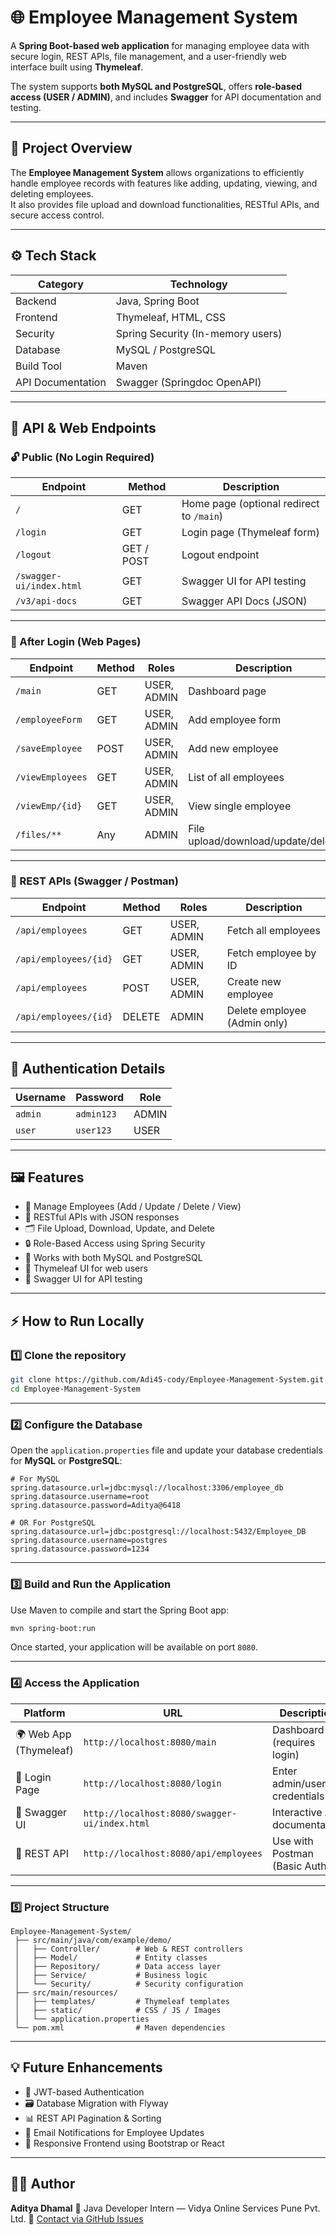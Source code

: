 # 🌐 Employee Management System

A **Spring Boot-based web application** for managing employee data with secure login, REST APIs, file management, and a user-friendly web interface built using **Thymeleaf**.  

The system supports **both MySQL and PostgreSQL**, offers **role-based access (USER / ADMIN)**, and includes **Swagger** for API documentation and testing.

---

## 🚀 Project Overview
The **Employee Management System** allows organizations to efficiently handle employee records with features like adding, updating, viewing, and deleting employees.  
It also provides file upload and download functionalities, RESTful APIs, and secure access control.

---

## ⚙️ Tech Stack
| Category | Technology |
|-----------|-------------|
| Backend | Java, Spring Boot |
| Frontend | Thymeleaf, HTML, CSS |
| Security | Spring Security (In-memory users) |
| Database | MySQL / PostgreSQL |
| Build Tool | Maven |
| API Documentation | Swagger (Springdoc OpenAPI) |

---

## 🧭 API & Web Endpoints

### 🔓 Public (No Login Required)
| Endpoint | Method | Description |
|-----------|---------|-------------|
| `/` | GET | Home page (optional redirect to `/main`) |
| `/login` | GET | Login page (Thymeleaf form) |
| `/logout` | GET / POST | Logout endpoint |
| `/swagger-ui/index.html` | GET | Swagger UI for API testing |
| `/v3/api-docs` | GET | Swagger API Docs (JSON) |

---

### 🔐 After Login (Web Pages)
| Endpoint | Method | Roles | Description |
|-----------|---------|--------|-------------|
| `/main` | GET | USER, ADMIN | Dashboard page |
| `/employeeForm` | GET | USER, ADMIN | Add employee form |
| `/saveEmployee` | POST | USER, ADMIN | Add new employee |
| `/viewEmployees` | GET | USER, ADMIN | List of all employees |
| `/viewEmp/{id}` | GET | USER, ADMIN | View single employee |
| `/files/**` | Any | ADMIN | File upload/download/update/delete |

---

### 🧰 REST APIs (Swagger / Postman)
| Endpoint | Method | Roles | Description |
|-----------|---------|--------|-------------|
| `/api/employees` | GET | USER, ADMIN | Fetch all employees |
| `/api/employees/{id}` | GET | USER, ADMIN | Fetch employee by ID |
| `/api/employees` | POST | USER, ADMIN | Create new employee |
| `/api/employees/{id}` | DELETE | ADMIN | Delete employee (Admin only) |

---

## 🔑 Authentication Details
| Username | Password | Role |
|-----------|-----------|------|
| `admin` | `admin123` | ADMIN |
| `user` | `user123` | USER |

---

## 🖼️ Features
- 👥 Manage Employees (Add / Update / Delete / View)
- 🧾 RESTful APIs with JSON responses
- 🗂️ File Upload, Download, Update, and Delete
- 🔒 Role-Based Access using Spring Security
- 💾 Works with both MySQL and PostgreSQL
- 🧩 Thymeleaf UI for web users
- 📄 Swagger UI for API testing

---

## ⚡ How to Run Locally

### 1️⃣ Clone the repository
```bash
git clone https://github.com/Adi45-cody/Employee-Management-System.git
cd Employee-Management-System
````

---
### 2️⃣ Configure the Database
Open the `application.properties` file and update your database credentials for **MySQL** or **PostgreSQL**:

```properties
# For MySQL
spring.datasource.url=jdbc:mysql://localhost:3306/employee_db
spring.datasource.username=root
spring.datasource.password=Aditya@6418

# OR For PostgreSQL
spring.datasource.url=jdbc:postgresql://localhost:5432/Employee_DB
spring.datasource.username=postgres
spring.datasource.password=1234
````

---

### 3️⃣ Build and Run the Application

Use Maven to compile and start the Spring Boot app:

```bash
mvn spring-boot:run
```

Once started, your application will be available on port `8080`.

---

### 4️⃣ Access the Application

| Platform               | URL                                           | Description                   |
| ---------------------- | --------------------------------------------- | ----------------------------- |
| 🌍 Web App (Thymeleaf) | `http://localhost:8080/main`                  | Dashboard (requires login)    |
| 🔑 Login Page          | `http://localhost:8080/login`                 | Enter admin/user credentials  |
| 🧾 Swagger UI          | `http://localhost:8080/swagger-ui/index.html` | Interactive API documentation |
| 🧪 REST API            | `http://localhost:8080/api/employees`         | Use with Postman (Basic Auth) |

---

### 5️⃣ Project Structure

```
Employee-Management-System/
 ├── src/main/java/com/example/demo/
 │   ├── Controller/        # Web & REST controllers
 │   ├── Model/             # Entity classes
 │   ├── Repository/        # Data access layer
 │   ├── Service/           # Business logic
 │   └── Security/          # Security configuration
 ├── src/main/resources/
 │   ├── templates/         # Thymeleaf templates
 │   ├── static/            # CSS / JS / Images
 │   └── application.properties
 └── pom.xml                # Maven dependencies
```

---

## 💡 Future Enhancements

* 🔐 JWT-based Authentication
* 🗃️ Database Migration with Flyway
* 📊 REST API Pagination & Sorting
* 📧 Email Notifications for Employee Updates
* 📱 Responsive Frontend using Bootstrap or React

---

## 🧑‍💻 Author

**Aditya Dhamal**
💼 Java Developer Intern — Vidya Online Services Pune Pvt. Ltd.
📧 [Contact via GitHub Issues](https://github.com/Adi45-cody)

```



